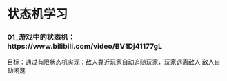 <h1>状态机学习</h1>
<h3>01_游戏中的状态机：https://www.bilibili.com/video/BV1Dj41177gL</h3>
<p>目标：通过有限状态机实现：敌人靠近玩家自动追随玩家，玩家远离敌人 敌人自动闲逛</p>
<p></p>
